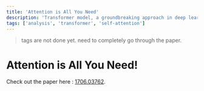 ```yaml
---
title: 'Attention is All You Need'
description: 'Transformer model, a groundbreaking approach in deep learning that significantly improved NLP tasks.'
tags: ['analysis', 'transformer', 'self-attention']
---
```


> tags are not done yet. need to completely go through the paper.

# Attention is All You Need!

Check out the paper here : [1706.03762](https://arxiv.org/pdf/1706.03762).
